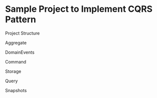 Sample Project to Implement CQRS Pattern
=========================

Project Structure

Aggregate

DomainEvents

Command

Storage

Query

Snapshots

